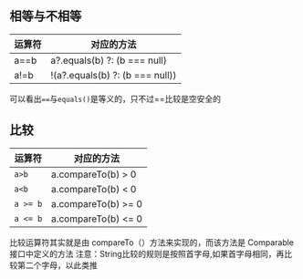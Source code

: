 ## 相等与不相等
运算符 | 对应的方法
----   | ----
a==b   | a?.equals(b) ?: (b === null)
a!=b   | !(a?.equals(b) ?: (b === null))

可以看出`==`与`equals()`是等义的，只不过==比较是空安全的

## 比较
运算符 | 对应的方法
----   | ----
`a>b`    | a.compareTo(b) > 0
`a<b`    | a.compareTo(b) < 0
`a >= b` | a.compareTo(b) >= 0
`a <= b` | a.compareTo(b) <= 0

比较运算符其实就是由 compareTo（）方法来实现的，而该方法是 Comparable 接口中定义的方法
注意：String比较的规则是按照首字母,如果首字母相同，再比较第二个字母，以此类推